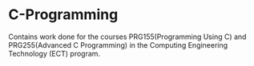 # C-Programming
Contains work done for the courses PRG155(Programming Using C) and PRG255(Advanced C Programming) in the Computing Engineering Technology (ECT) program.
